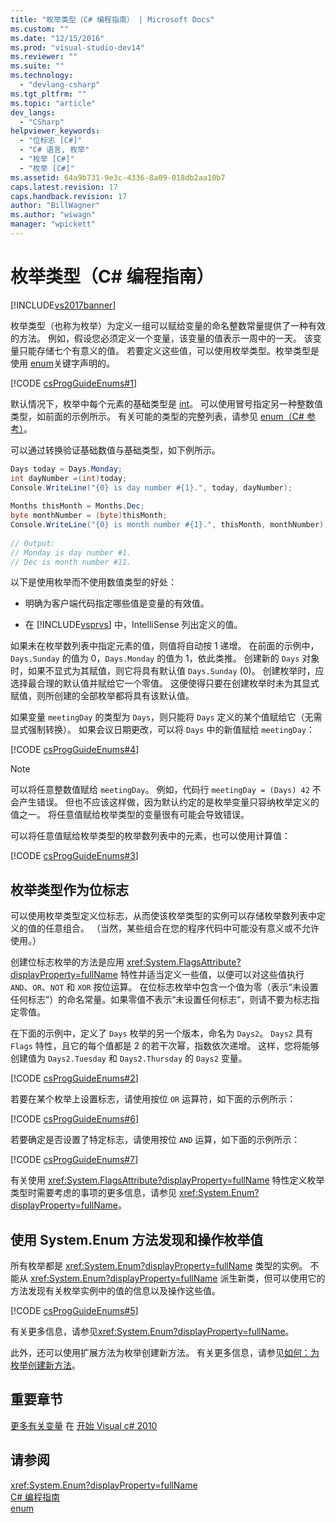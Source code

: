 ```yaml
---
title: "枚举类型（C# 编程指南） | Microsoft Docs"
ms.custom: ""
ms.date: "12/15/2016"
ms.prod: "visual-studio-dev14"
ms.reviewer: ""
ms.suite: ""
ms.technology: 
  - "devlang-csharp"
ms.tgt_pltfrm: ""
ms.topic: "article"
dev_langs: 
  - "CSharp"
helpviewer_keywords: 
  - "位标志 [C#]"
  - "C# 语言, 枚举"
  - "枚举 [C#]"
  - "枚举 [C#]"
ms.assetid: 64a9b731-9e3c-4336-8a09-018db2aa10b7
caps.latest.revision: 17
caps.handback.revision: 17
author: "BillWagner"
ms.author: "wiwagn"
manager: "wpickett"
---
```

# 枚举类型（C# 编程指南）
[!INCLUDE[vs2017banner](../../csharp/includes/vs2017banner.md)]

枚举类型（也称为枚举）为定义一组可以赋给变量的命名整数常量提供了一种有效的方法。  例如，假设您必须定义一个变量，该变量的值表示一周中的一天。  该变量只能存储七个有意义的值。  若要定义这些值，可以使用枚举类型。枚举类型是使用 [enum](../../csharp/language-reference/keywords/enum.md)关键字声明的。  
  
 [!CODE [csProgGuideEnums#1](../CodeSnippet/VS_Snippets_VBCSharp/csProgGuideEnums#1)]  
  
 默认情况下，枚举中每个元素的基础类型是 [int](../../csharp/language-reference/keywords/int.md)。  可以使用冒号指定另一种整数值类型，如前面的示例所示。  有关可能的类型的完整列表，请参见 [enum（C\# 参考）](../../csharp/language-reference/keywords/enum.md)。  
  
 可以通过转换验证基础数值与基础类型，如下例所示。  
  
```c#  
Days today = Days.Monday;  
int dayNumber =(int)today;  
Console.WriteLine("{0} is day number #{1}.", today, dayNumber);  
  
Months thisMonth = Months.Dec;  
byte monthNumber = (byte)thisMonth;  
Console.WriteLine("{0} is month number #{1}.", thisMonth, monthNumber);  
  
// Output:  
// Monday is day number #1.  
// Dec is month number #11.  
```  
  
 以下是使用枚举而不使用数值类型的好处：  
  
-   明确为客户端代码指定哪些值是变量的有效值。  
  
-   在 [!INCLUDE[vsprvs](../../csharp/includes/vsprvs_md.md)] 中，IntelliSense 列出定义的值。  
  
 如果未在枚举数列表中指定元素的值，则值将自动按 1 递增。  在前面的示例中，`Days.Sunday` 的值为 0，`Days.Monday` 的值为 1，依此类推。  创建新的 `Days` 对象时，如果不显式为其赋值，则它将具有默认值 `Days.Sunday` \(0\)。  创建枚举时，应选择最合理的默认值并赋给它一个零值。  这便使得只要在创建枚举时未为其显式赋值，则所创建的全部枚举都将具有该默认值。  
  
 如果变量 `meetingDay` 的类型为 `Days`，则只能将 `Days` 定义的某个值赋给它（无需显式强制转换）。  如果会议日期更改，可以将 `Days` 中的新值赋给 `meetingDay`：  
  
 [!CODE [csProgGuideEnums#4](../CodeSnippet/VS_Snippets_VBCSharp/csProgGuideEnums#4)]  
  
> [!NOTE]
>  可以将任意整数值赋给 `meetingDay`。  例如，代码行 `meetingDay = (Days) 42` 不会产生错误。  但也不应该这样做，因为默认约定的是枚举变量只容纳枚举定义的值之一。  将任意值赋给枚举类型的变量很有可能会导致错误。  
  
 可以将任意值赋给枚举类型的枚举数列表中的元素，也可以使用计算值：  
  
 [!CODE [csProgGuideEnums#3](../CodeSnippet/VS_Snippets_VBCSharp/csProgGuideEnums#3)]  
  
## 枚举类型作为位标志  
 可以使用枚举类型定义位标志，从而使该枚举类型的实例可以存储枚举数列表中定义的值的任意组合。  （当然，某些组合在您的程序代码中可能没有意义或不允许使用。）  
  
 创建位标志枚举的方法是应用 <xref:System.FlagsAttribute?displayProperty=fullName> 特性并适当定义一些值，以便可以对这些值执行 `AND`、`OR`、`NOT` 和 `XOR` 按位运算。  在位标志枚举中包含一个值为零（表示“未设置任何标志”）的命名常量。如果零值不表示“未设置任何标志”，则请不要为标志指定零值。  
  
 在下面的示例中，定义了 `Days` 枚举的另一个版本，命名为 `Days2`。  `Days2` 具有 `Flags` 特性，且它的每个值都是 2 的若干次幂，指数依次递增。  这样，您将能够创建值为 `Days2.Tuesday` 和 `Days2.Thursday` 的 `Days2` 变量。  
  
 [!CODE [csProgGuideEnums#2](../CodeSnippet/VS_Snippets_VBCSharp/csProgGuideEnums#2)]  
  
 若要在某个枚举上设置标志，请使用按位 `OR` 运算符，如下面的示例所示：  
  
 [!CODE [csProgGuideEnums#6](../CodeSnippet/VS_Snippets_VBCSharp/csProgGuideEnums#6)]  
  
 若要确定是否设置了特定标志，请使用按位 `AND` 运算，如下面的示例所示：  
  
 [!CODE [csProgGuideEnums#7](../CodeSnippet/VS_Snippets_VBCSharp/csProgGuideEnums#7)]  
  
 有关使用 <xref:System.FlagsAttribute?displayProperty=fullName> 特性定义枚举类型时需要考虑的事项的更多信息，请参见 <xref:System.Enum?displayProperty=fullName>。  
  
## 使用 System.Enum 方法发现和操作枚举值  
 所有枚举都是 <xref:System.Enum?displayProperty=fullName> 类型的实例。  不能从 <xref:System.Enum?displayProperty=fullName> 派生新类，但可以使用它的方法发现有关枚举实例中的值的信息以及操作这些值。  
  
 [!CODE [csProgGuideEnums#5](../CodeSnippet/VS_Snippets_VBCSharp/csProgGuideEnums#5)]  
  
 有关更多信息，请参见<xref:System.Enum?displayProperty=fullName>。  
  
 此外，还可以使用扩展方法为枚举创建新方法。  有关更多信息，请参见[如何：为枚举创建新方法](../../csharp/programming-guide/classes-and-structs/how-to-create-a-new-method-for-an-enumeration.md)。  
  
## 重要章节  
 [更多有关变量](http://go.microsoft.com/fwlink/?LinkId=221230) 在 [开始 Visual c\# 2010](http://go.microsoft.com/fwlink/?LinkId=221214)  
  
## 请参阅  
 <xref:System.Enum?displayProperty=fullName>   
 [C\# 编程指南](../../csharp/programming-guide/index.md)   
 [enum](../../csharp/language-reference/keywords/enum.md)